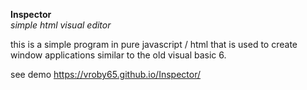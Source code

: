 <b>Inspector</b><br> 
<i>simple html visual editor</i>

this is a simple program in pure javascript / html that is used to create window applications similar to the old visual basic 6.

see demo https://vroby65.github.io/Inspector/

